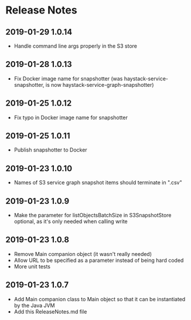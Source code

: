 # Release Notes

## 2019-01-29 1.0.14
  * Handle command line args properly in the S3 store

## 2019-01-28 1.0.13
  * Fix Docker image name for snapshotter (was haystack-service-snapshotter, is now haystack-service-graph-snapshotter)

## 2019-01-25 1.0.12
  * Fix typo in Docker image name for snapshotter

## 2019-01-25 1.0.11
  * Publish snapshotter to Docker

## 2019-01-23 1.0.10
  * Names of S3 service graph snapshot items should terminate in ".csv"

## 2019-01-23 1.0.9
  * Make the parameter for listObjectsBatchSize in S3SnapshotStore optional, as it's only needed when calling write

## 2019-01-23 1.0.8
  * Remove Main companion object (it wasn't really needed) 
  * Allow URL to be specified as a parameter instead of being hard coded
  * More unit tests

## 2019-01-23 1.0.7 
  * Add Main companion class to Main object so that it can be instantiated by the Java JVM
  * Add this ReleaseNotes.md file
